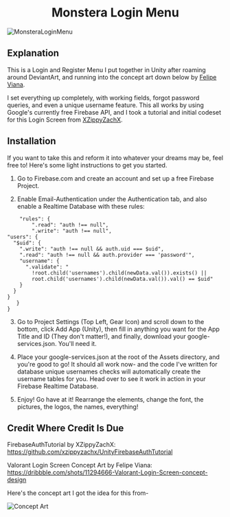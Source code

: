 <h1 align="center">
Monstera Login Menu
</h1>


![MonsteraLoginMenu](https://dc605.4shared.com/img/4CCm01l1ea/s24/17861e0dd70/monsteralogin?async=&rand=0.7321771691661296)

## Explanation

This is a Login and Register Menu I put together in Unity after roaming around DeviantArt, and running into the concept art down below by [Felipe Viana](https://dribbble.com/felpviana).

I set everything up completely, with working fields, forgot password queries, and even a unique username feature. This all works by using Google's currently free Firebase API, and I took a tutorial and initial codeset for this Login Screen from [XZippyZachX](https://github.com/xzippyzachx).


## Installation

If you want to take this and reform it into whatever your dreams may be, feel free to! Here's some light instructions to get you started.

1. Go to Firebase.com and create an account and set up a free Firebase Project. 

2. Enable Email-Authentication under the Authentication tab, and also enable a Realtime Database with these rules:

``` {
    "rules": {
        ".read": "auth !== null",
        ".write": "auth !== null",
"users": {
  "$uid": {
    ".write": "auth !== null && auth.uid === $uid",
    ".read": "auth !== null && auth.provider === 'password'",
    "username": {
      ".validate": "
        !root.child('usernames').child(newData.val()).exists() ||
        root.child('usernames').child(newData.val()).val() == $uid"
    }
  }
}
   }
}
```

3. Go to Project Settings (Top Left, Gear Icon) and scroll down to the bottom, click Add App (Unity), then fill in anything you want for the App Title and ID (They don't matter!), and finally, download your google-services.json. You'll need it.

4. Place your google-services.json at the root of the Assets directory, and you're good to go! It should all work now- and the code I've written for database unique usernames checks will automatically create the username tables for you. Head over to see it work in action in your Firebase Realtime Database.

5. Enjoy! Go have at it! Rearrange the elements, change the font, the pictures, the logos, the names, everything! 


## Credit Where Credit Is Due

FirebaseAuthTutorial by XZippyZachX: https://github.com/xzippyzachx/UnityFirebaseAuthTutorial

Valorant Login Screen Concept Art by Felipe Viana: https://dribbble.com/shots/11294666-Valorant-Login-Screen-concept-design

Here's the concept art I got the idea for this from-

![Concept Art](https://cdn.dribbble.com/users/4107580/screenshots/11294666/media/67d3a8823f2f6571e239a2cb81f162cf.png)

